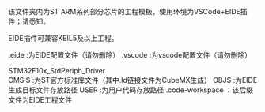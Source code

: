 该文件夹内为ST ARM系列部分芯片的工程模板，使用环境为VSCode+EIDE插件；请悉知。

EIDE插件可兼容KEIL5及以上工程。

.eide           :为EIDE配置文件（请勿删除）
.vscode         :为vscode配置文件（请勿删除）

STM32F10x_StdPeriph_Driver  \
CMSIS           :为ST官方标准库文件（其中.ld链接文件为CubeMX生成）
OBJS            :为EIDE生成目标文件存放路径
USER            :为用户代码存放路径
.code-workspace ：该后缀文件为EIDE工程文件

